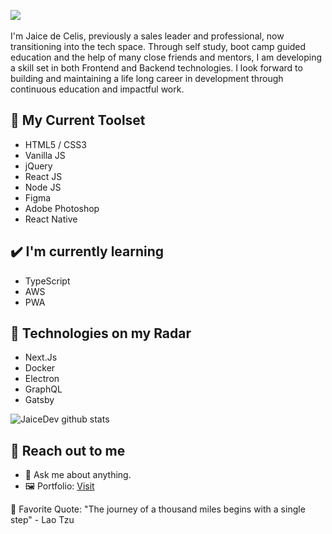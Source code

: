 <img src="https://i.imgur.com/4ukrFPu.png"></img>
<br>
<br>
I'm Jaice de Celis, previously a sales leader and professional, now transitioning into the tech space. Through self study, boot camp guided education and the help of many close friends and mentors, I am developing a skill set in both Frontend and Backend technologies. I look forward to building and maintaining a life long career in development through continuous education and impactful work.

## 🧰 My Current Toolset
- HTML5 / CSS3
- Vanilla JS
- jQuery
- React JS
- Node JS
- Figma
- Adobe Photoshop
- React Native


## ✔️ I'm currently learning
- TypeScript
- AWS
- PWA

## 📡 Technologies on my Radar
- Next.Js
- Docker
- Electron
- GraphQL
- Gatsby

![JaiceDev github stats](https://github-readme-stats.vercel.app/api?username=jaicedev&hide=["issues"]&show_icons=true)

## 👋 Reach out to me 
- 💬 Ask me about anything.
- 🖼️ Portfolio: [Visit](https://jaicedev.github.io/)


💎 Favorite Quote: "The journey of a thousand miles begins with a single step" - Lao Tzu

